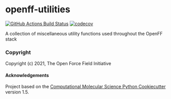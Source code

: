 openff-utilities
==============================
[//]: # (Badges)
[![GitHub Actions Build Status](https://github.com/openforcefield/openff-utilities/workflows/CI/badge.svg)](https://github.com/openforcefield/openff-utilities/actions?query=workflow%3ACI)
[![codecov](https://codecov.io/gh/openforcefield/openff-utilities/branch/master/graph/badge.svg)](https://codecov.io/gh/openforcefield/openff-utilities/branch/master)


A collection of miscellaneous utility functions used throughout the OpenFF stack

### Copyright

Copyright (c) 2021, The Open Force Field Initiative


#### Acknowledgements

Project based on the
[Computational Molecular Science Python Cookiecutter](https://github.com/molssi/cookiecutter-cms) version 1.5.
